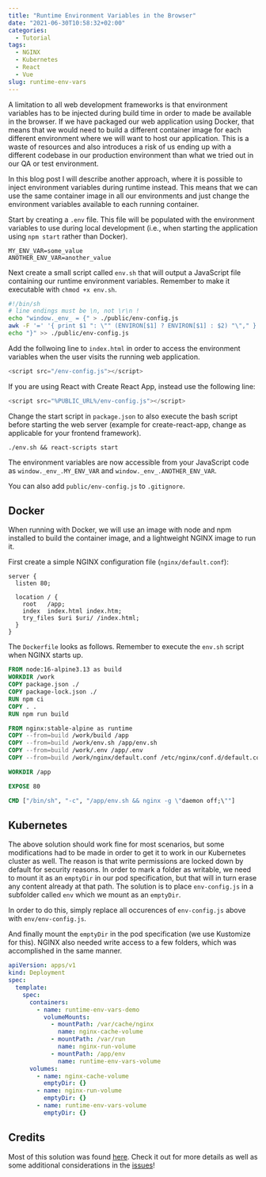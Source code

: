 ```yaml
---
title: "Runtime Environment Variables in the Browser"
date: "2021-06-30T10:58:32+02:00"
categories:
  - Tutorial
tags:
  - NGINX
  - Kubernetes
  - React
  - Vue
slug: runtime-env-vars
---
```


A limitation to all web development frameworks is that environment variables has to be injected during build time in order to made be available in the browser. If we have packaged our web application using Docker, that means that we would need to build a different container image for each different environment where we will want to host our application. This is a waste of resources and also introduces a risk of us ending up with a different codebase in our production environment than what we tried out in our QA or test environment. 

In this blog post I will describe another approach, where it is possible to inject environment variables during runtime instead. This means that we can use the same container image in all our environments and just change the environment variables available to each running container.

Start by creating a `.env` file. This file will be populated with the environment variables to use during local development (i.e., when starting the application using `npm start` rather than Docker).

```
MY_ENV_VAR=some_value
ANOTHER_ENV_VAR=another_value
```

Next create a small script called `env.sh` that will output a JavaScript file containing our runtime environment variables. Remember to make it executable with `chmod +x env.sh`.

```sh
#!/bin/sh
# line endings must be \n, not \r\n !
echo "window._env_ = {" > ./public/env-config.js
awk -F '=' '{ print $1 ": \"" (ENVIRON[$1] ? ENVIRON[$1] : $2) "\"," }' ./.env >> ./public/env-config.js
echo "}" >> ./public/env-config.js
```

Add the follwoing line to `index.html` in order to access the environment variables when the user visits the running web application.

```js
<script src="/env-config.js"></script>
```

If you are using React with Create React App, instead use the following line:

```js
<script src="%PUBLIC_URL%/env-config.js"></script>
```

Change the start script in `package.json` to also execute the bash script before starting the web server (example for create-react-app, change as applicable for your frontend framework).

```
./env.sh && react-scripts start
```

The environment variables are now accessible from your JavaScript code as `window._env_.MY_ENV_VAR` and `window._env_.ANOTHER_ENV_VAR`.

You can also add `public/env-config.js` to `.gitignore`.

## Docker

When running with Docker, we will use an image with node and npm installed to build the container image, and a lightweight NGINX image to run it.

First create a simple NGINX configuration file (`nginx/default.conf`):

```nginx
server {
  listen 80;

  location / {
    root   /app;
    index  index.html index.htm;
    try_files $uri $uri/ /index.html;
  }
}

```

The `Dockerfile` looks as follows. Remember to execute the `env.sh` script when NGINX starts up.

```dockerfile
FROM node:16-alpine3.13 as build
WORKDIR /work
COPY package.json ./
COPY package-lock.json ./
RUN npm ci
COPY . .
RUN npm run build

FROM nginx:stable-alpine as runtime
COPY --from=build /work/build /app
COPY --from=build /work/env.sh /app/env.sh
COPY --from=build /work/.env /app/.env
COPY --from=build /work/nginx/default.conf /etc/nginx/conf.d/default.conf

WORKDIR /app

EXPOSE 80

CMD ["/bin/sh", "-c", "/app/env.sh && nginx -g \"daemon off;\""]
```

## Kubernetes

The above solution should work fine for most scenarios, but some modifications had to be made in order to get it to work in our Kubernetes cluster as well. The reason is that write permissions are locked down by default for security reasons. In order to mark a folder as writable, we need to mount it as an `emptyDir` in our pod specification, but that will in turn erase any content already at that path. The solution is to place `env-config.js` in a subfolder called `env` which we mount as an `emptyDir`.

In order to do this, simply replace all occurences of `env-config.js` above with `env/env-config.js`.

And finally mount the `emptyDir` in the pod specification (we use Kustomize for this). NGINX also needed write access to a few folders, which was accomplished in the same manner.

```yaml
apiVersion: apps/v1
kind: Deployment
spec:
  template:
    spec:
      containers:
        - name: runtime-env-vars-demo
          volumeMounts:
            - mountPath: /var/cache/nginx
              name: nginx-cache-volume
            - mountPath: /var/run
              name: nginx-run-volume
            - mountPath: /app/env
              name: runtime-env-vars-volume
      volumes:
        - name: nginx-cache-volume
          emptyDir: {}
        - name: nginx-run-volume
          emptyDir: {}
        - name: runtime-env-vars-volume
          emptyDir: {}
```

## Credits

Most of this solution was found [here](https://github.com/kunokdev/cra-runtime-environment-variables). Check it out for more details as well as some additional considerations in the [issues](https://github.com/kunokdev/cra-runtime-environment-variables/issues?q=is%3Aissue)!
